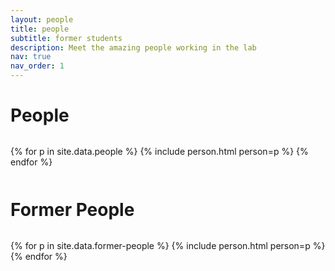 ```yaml
---
layout: people
title: people
subtitle: former students
description: Meet the amazing people working in the lab
nav: true
nav_order: 1
---
```


<h1 style="padding-bottom:2.5%;">People</h1>

{% for p in site.data.people %}
{% include person.html person=p %}
{% endfor %}

<h1 style="padding-bottom:2.5%; padding-top:2.5%;">Former People</h1>

{% for p in site.data.former-people %}
{% include person.html person=p %}
{% endfor %}
